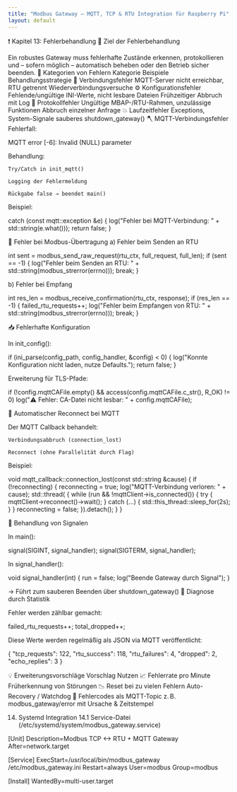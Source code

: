 ```yaml
---
title: "Modbus Gateway – MQTT, TCP & RTU Integration für Raspberry Pi"
layout: default
---
```


❗ Kapitel 13: Fehlerbehandlung
🧩 Ziel der Fehlerbehandlung

Ein robustes Gateway muss fehlerhafte Zustände erkennen, protokollieren und – sofern möglich – automatisch beheben oder den Betrieb sicher beenden.
🔧 Kategorien von Fehlern
Kategorie	Beispiele	Behandlungsstrategie
🔌 Verbindungsfehler	MQTT-Server nicht erreichbar, RTU getrennt	Wiederverbindungsversuche
⚙️ Konfigurationsfehler	Fehlende/ungültige INI-Werte, nicht lesbare Dateien	Frühzeitiger Abbruch mit Log
🧱 Protokollfehler	Ungültige MBAP-/RTU-Rahmen, unzulässige Funktionen	Abbruch einzelner Anfrage
💥 Laufzeitfehler	Exceptions, System-Signale	sauberes shutdown_gateway()
🪓 MQTT-Verbindungsfehler
Fehlerfall:

MQTT error [-6]: Invalid (NULL) parameter

Behandlung:

    Try/Catch in init_mqtt()

    Logging der Fehlermeldung

    Rückgabe false → beendet main()

Beispiel:

catch (const mqtt::exception &e)
{
    log("Fehler bei MQTT-Verbindung: " + std::string(e.what()));
    return false;
}

🧱 Fehler bei Modbus-Übertragung
a) Fehler beim Senden an RTU

int sent = modbus_send_raw_request(rtu_ctx, full_request, full_len);
if (sent == -1)
{
    log("Fehler beim Senden an RTU: " + std::string(modbus_strerror(errno)));
    break;
}

b) Fehler bei Empfang

int res_len = modbus_receive_confirmation(rtu_ctx, response);
if (res_len == -1)
{
    failed_rtu_requests++;
    log("Fehler beim Empfangen von RTU: " + std::string(modbus_strerror(errno)));
    break;
}

📥 Fehlerhafte Konfiguration

In init_config():

if (ini_parse(config_path, config_handler, &config) < 0)
{
    log("Konnte Konfiguration nicht laden, nutze Defaults.");
    return false;
}

Erweiterung für TLS-Pfade:

if (!config.mqttCAFile.empty() && access(config.mqttCAFile.c_str(), R_OK) != 0)
    log("⚠️  Fehler: CA-Datei nicht lesbar: " + config.mqttCAFile);

🔄 Automatischer Reconnect bei MQTT

Der MQTT Callback behandelt:

    Verbindungsabbruch (connection_lost)

    Reconnect (ohne Parallelität durch Flag)

Beispiel:

void mqtt_callback::connection_lost(const std::string &cause)
{
    if (!reconnecting)
    {
        reconnecting = true;
        log("MQTT-Verbindung verloren: " + cause);
        std::thread([]()
        {
            while (run && !mqttClient->is_connected())
            {
                try { mqttClient->reconnect()->wait(); }
                catch (...) { std::this_thread::sleep_for(2s); }
            }
            reconnecting = false;
        }).detach();
    }
}

🔔 Behandlung von Signalen

In main():

signal(SIGINT, signal_handler);
signal(SIGTERM, signal_handler);

In signal_handler():

void signal_handler(int)
{
    run = false;
    log("Beende Gateway durch Signal");
}

→ Führt zum sauberen Beenden über shutdown_gateway()
🧪 Diagnose durch Statistik

Fehler werden zählbar gemacht:

failed_rtu_requests++;
total_dropped++;

Diese Werte werden regelmäßig als JSON via MQTT veröffentlicht:

{
  "tcp_requests": 122,
  "rtu_success": 118,
  "rtu_failures": 4,
  "dropped": 2,
  "echo_replies": 3
}

💡 Erweiterungsvorschläge
Vorschlag	Nutzen
📈 Fehlerrate pro Minute	Früherkennung von Störungen
📉 Reset bei zu vielen Fehlern	Auto-Recovery / Watchdog
🧩 Fehlercodes als MQTT-Topic	z. B. modbus_gateway/error mit Ursache & Zeitstempel


14. Systemd Integration
14.1 Service-Datei (/etc/systemd/system/modbus_gateway.service)

[Unit]
Description=Modbus TCP <-> RTU + MQTT Gateway
After=network.target

[Service]
ExecStart=/usr/local/bin/modbus_gateway /etc/modbus_gateway.ini
Restart=always
User=modbus
Group=modbus

[Install]
WantedBy=multi-user.target

